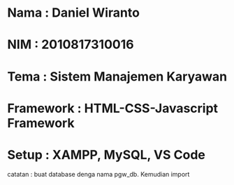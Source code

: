 # Nama : Daniel Wiranto
# NIM : 2010817310016

# Tema : Sistem Manajemen Karyawan
# Framework : HTML-CSS-Javascript Framework
# Setup : XAMPP, MySQL, VS Code

catatan : buat database denga nama pgw_db. Kemudian import
